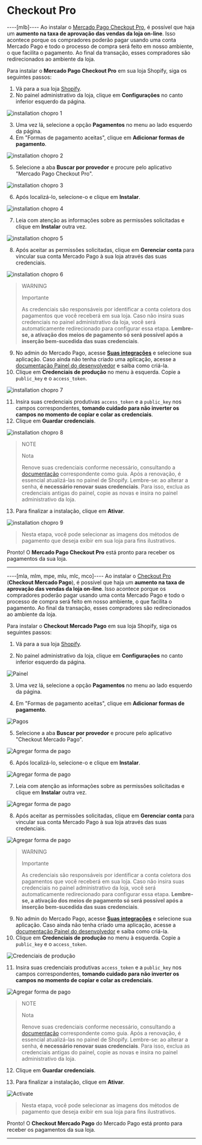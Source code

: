 # Checkout Pro

----[mlb]----
Ao instalar o [Mercado Pago Checkout Pro](/developers/pt/docs/checkout-pro/landing), é possível que haja um **aumento na taxa de aprovação das vendas da loja on-line**. Isso acontece porque os compradores poderão pagar usando uma conta Mercado Pago e todo o processo de compra será feito em nosso ambiente, o que facilita o pagamento. Ao final da transação, esses compradores são redirecionados ao ambiente da loja.

Para instalar o **Mercado Pago Checkout Pro** em sua loja Shopify, siga os seguintes passos:

1. Vá para a sua loja [Shopify](https://accounts.shopify.com/store-login).
2. No painel administrativo da loja, clique em **Configurações** no canto inferior esquerdo da página.

![installation chopro 1](/images/shopify/installation-chopro-1-pt.png)

3. Uma vez lá, selecione a opção **Pagamentos** no menu ao lado esquerdo da página. 
4. Em "Formas de pagamento aceitas", clique em **Adicionar formas de pagamento**.

![installation chopro 2](/images/shopify/installation-chopro.2-pt.png)

5. Selecione a aba **Buscar por provedor** e procure pelo aplicativo "Mercado Pago Checkout Pro".

![installation chopro 3](/images/shopify/installation-chopro-3-pt.png)

6. Após localizá-lo, selecione-o e clique em **Instalar**.

![installation chopro 4](/images/shopify/installation-chopro-4-pt.png)

7. Leia com atenção as informações sobre as permissões solicitadas e clique em **Instalar** outra vez.

![installation chopro 5](/images/shopify/installation-chopro-5-pt.png)

8. Após aceitar as permissões solicitadas, clique em **Gerenciar conta** para vincular sua conta Mercado Pago à sua loja através das suas credenciais.

![installation chopro 6](/images/shopify/installation-chopro-6-pt.png)

> WARNING
>
> Importante
>
> As credenciais são responsáveis por identificar a conta coletora dos pagamentos que você receberá em sua loja. Caso não insira suas credenciais no painel administrativo da loja, você será automaticamente redirecionado para configurar essa etapa. **Lembre-se, a ativação dos meios de pagamento só será possível após a inserção bem-sucedida das suas credenciais**.

9. No admin do Mercado Pago, acesse **[Suas integrações](https://www.mercadopago[FAKER][URL][DOMAIN]/developers/panel/app)** e selecione sua aplicação. Caso ainda não tenha criado uma aplicação, acesse a [documentação Painel do desenvolvedor](/developers/pt/guides/additional-content/your-integrations/dashboard) e saiba como criá-la. 
10. Clique em **Credenciais de produção** no menu à esquerda. Copie a `public_key` e o `access_token`.

![installation chopro 7](/images/shopify/installation-chopro-7-pt.png)

11. Insira suas credenciais produtivas `access_token` e a `public_key` nos campos correspondentes, **tomando cuidado para não inverter os campos no momento de copiar e colar as credenciais**.
12. Clique em **Guardar credenciais**.

![installation chopro 8](/images/shopify/installation-chopro-8-pt.png)

> NOTE
>
> Nota
>
> Renove suas credenciais conforme necessário, consultando a [documentação](/developers/pt/docs/shopify/best-practices/credentials-best-practices/secure-credentials) correspondente como guia. Após a renovação, é essencial atualizá-las no painel de Shopify. Lembre-se: ao alterar a senha, **é necessário renovar suas credenciais**. Para isso, exclua as credenciais antigas do painel, copie as novas e insira no painel administrativo da loja.

13. Para finalizar a instalação, clique em **Ativar**.

![installation chopro 9](/images/shopify/installation-chopro-9-pt.png)

> Nesta etapa, você pode selecionar as imagens dos métodos de pagamento que deseja exibir em sua loja para fins ilustrativos.

Pronto! O **Mercado Pago Checkout Pro** está pronto para receber os pagamentos da sua loja.

------------
----[mla, mlm, mpe, mlu, mlc, mco]----
Ao instalar o [Checkout Pro](/developers/pt/docs/checkout-pro/landing) (**Checkout Mercado Pago**), é possível que haja um **aumento na taxa de aprovação das vendas da loja on-line**. Isso acontece porque os compradores poderão pagar usando uma conta Mercado Pago e todo o processo de compra será feito em nosso ambiente, o que facilita o pagamento. Ao final da transação, esses compradores são redirecionados ao ambiente da loja.

Para instalar o **Checkout Mercado Pago** em sua loja Shopify, siga os seguintes passos:

1. Vá para a sua loja [Shopify](https://accounts.shopify.com/store-login).

2. No painel administrativo da loja, clique em **Configurações** no canto inferior esquerdo da página.

![Painel](/images/shopify/store-panel-pt.png)

3. Uma vez lá, selecione a opção **Pagamentos** no menu ao lado esquerdo da página. 

4. Em "Formas de pagamento aceitas", clique em **Adicionar formas de pagamento**.

![Pagos](/images/shopify/payments-page-pt.png)

5. Selecione a aba **Buscar por provedor** e procure pelo aplicativo "Checkout Mercado Pago".

![Agregar forma de pago](/images/shopify/add-payment-method-pt.png)

6. Após localizá-lo, selecione-o e clique em **Instalar**.

![Agregar forma de pago](/images/shopify/provider-pt.png)

7. Leia com atenção as informações sobre as permissões solicitadas e clique em **Instalar** outra vez.

![Agregar forma de pago](/images/shopify/install-app-pt.png)

8. Após aceitar as permissões solicitadas, clique em **Gerenciar conta** para vincular sua conta Mercado Pago à sua loja através das suas credenciais.

![Agregar forma de pago](/images/shopify/manage-account-pt.png)

> WARNING
>
> Importante
>
> As credenciais são responsáveis por identificar a conta coletora dos pagamentos que você receberá em sua loja. Caso não insira suas credenciais no painel administrativo da loja, você será automaticamente redirecionado para configurar essa etapa. **Lembre-se, a ativação dos meios de pagamento só será possível após a inserção bem-sucedida das suas credenciais**.

9. No admin do Mercado Pago, acesse **[Suas integrações](https://www.mercadopago[FAKER][URL][DOMAIN]/developers/panel/app)** e selecione sua aplicação. Caso ainda não tenha criado uma aplicação, acesse a [documentação Painel do desenvolvedor](/developers/pt/guides/additional-content/your-integrations/dashboard) e saiba como criá-la. 
10. Clique em **Credenciais de produção** no menu à esquerda. Copie a `public_key` e o `access_token`.

![Credenciais de produção](/images/woocomerce/test-prod-credentials-api.png)

11. Insira suas credenciais produtivas `access_token` e a `public_key` nos campos correspondentes, **tomando cuidado para não inverter os campos no momento de copiar e colar as credenciais**.

![Agregar forma de pago](/images/shopify/add-credentials-es.png)

> NOTE
>
> Nota
>
> Renove suas credenciais conforme necessário, consultando a [documentação](/developers/pt/docs/shopify/best-practices/credentials-best-practices/secure-credentials) correspondente como guia. Após a renovação, é essencial atualizá-las no painel de Shopify. Lembre-se: ao alterar a senha, **é necessário renovar suas credenciais**. Para isso, exclua as credenciais antigas do painel, copie as novas e insira no painel administrativo da loja.

12. Clique em **Guardar credenciais**.

13. Para finalizar a instalação, clique em **Ativar**.

![Activate](/images/shopify/shopify-activate-mp.png)

> Nesta etapa, você pode selecionar as imagens dos métodos de pagamento que deseja exibir em sua loja para fins ilustrativos.

Pronto! O **Checkout Mercado Pago** do Mercado Pago está pronto para receber os pagamentos da sua loja.

------------
